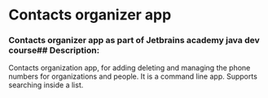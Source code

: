 # Contacts organizer app
### Contacts organizer app as part of Jetbrains academy java dev course## Description:
Contacts organization app, for adding deleting and managing the phone numbers for organizations and people. It is a command line app. Supports searching inside a list. 
